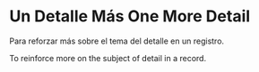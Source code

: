 ﻿# Un Detalle Más One More Detail
 Para reforzar más sobre el tema del detalle en un registro.

 To reinforce more on the subject of detail in a record.
